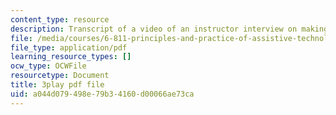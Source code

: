 ```yaml
---
content_type: resource
description: Transcript of a video of an instructor interview on making learning public.
file: /media/courses/6-811-principles-and-practice-of-assistive-technology-fall-2014/a044d079498e79b34160d00066ae73ca_0IF8oBg_Zd8.pdf
file_type: application/pdf
learning_resource_types: []
ocw_type: OCWFile
resourcetype: Document
title: 3play pdf file
uid: a044d079-498e-79b3-4160-d00066ae73ca
---
```


